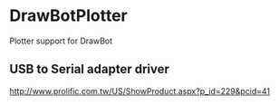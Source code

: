 # DrawBotPlotter
Plotter support for DrawBot

## USB to Serial adapter driver

http://www.prolific.com.tw/US/ShowProduct.aspx?p_id=229&pcid=41
